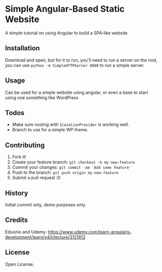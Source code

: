 # Simple Angular-Based Static Website

A simple tutorial on using Angular to build a SPA-like website

## Installation

Download and open, but for it to run, you'll need to run a server on the root, you can use `python -m SimpleHTTPServer 8080` to run a simple server.

## Usage

Can be used for a simple website using angular, or even a base to start using one something like WordPress

## Todos

- Make sure routing with `$locationProvider` is working well.
- Branch to use for a simple WP theme.

## Contributing

1. Fork it!
2. Create your feature branch: `git checkout -b my-new-feature`
3. Commit your changes: `git commit -am 'Add some feature'`
4. Push to the branch: `git push origin my-new-feature`
5. Submit a pull request :D

## History

Initial commit only, demo purposes only.

## Credits

Eduonix and Udemy: https://www.udemy.com/learn-angularjs-development/learn/v4/t/lecture/3121812

## License

Open License.